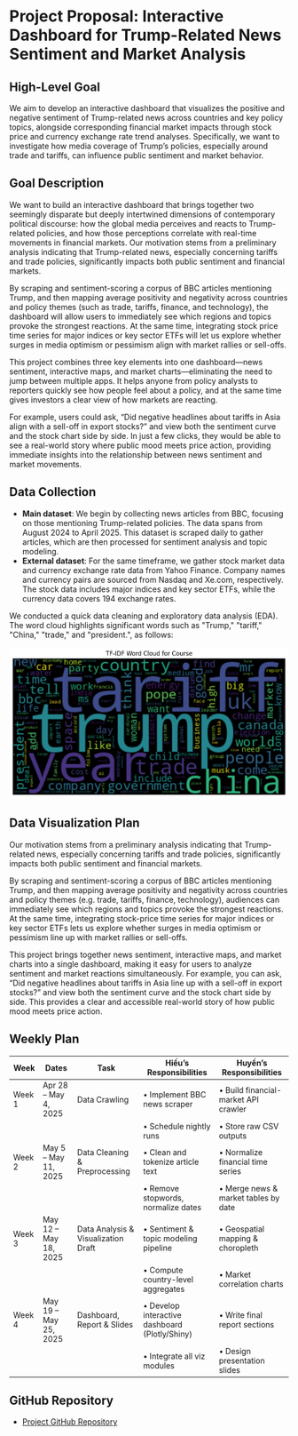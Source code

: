 # Project Proposal: Interactive Dashboard for Trump-Related News Sentiment and Market Analysis

## High-Level Goal
We aim to develop an interactive dashboard that visualizes the positive and negative sentiment of Trump-related news across countries and key policy topics, alongside corresponding financial market impacts through stock price and currency exchange rate trend analyses. Specifically, we want to investigate how media coverage of Trump’s policies, especially around trade and tariffs, can influence public sentiment and market behavior.

## Goal Description
We want to build an interactive dashboard that brings together two seemingly disparate but deeply intertwined dimensions of contemporary political discourse: how the global media perceives and reacts to Trump-related policies, and how those perceptions correlate with real-time movements in financial markets. Our motivation stems from a preliminary analysis indicating that Trump-related news, especially concerning tariffs and trade policies, significantly impacts both public sentiment and financial markets. 

By scraping and sentiment-scoring a corpus of BBC articles mentioning Trump, and then mapping average positivity and negativity across countries and policy themes (such as trade, tariffs, finance, and technology), the dashboard will allow users to immediately see which regions and topics provoke the strongest reactions. At the same time, integrating stock price time series for major indices or key sector ETFs will let us explore whether surges in media optimism or pessimism align with market rallies or sell-offs.

This project combines three key elements into one dashboard—news sentiment, interactive maps, and market charts—eliminating the need to jump between multiple apps. It helps anyone from policy analysts to reporters quickly see how people feel about a policy, and at the same time gives investors a clear view of how markets are reacting.

For example, users could ask, “Did negative headlines about tariffs in Asia align with a sell-off in export stocks?” and view both the sentiment curve and the stock chart side by side. In just a few clicks, they would be able to see a real-world story where public mood meets price action, providing immediate insights into the relationship between news sentiment and market movements.

## Data Collection
- **Main dataset**: We begin by collecting news articles from BBC, focusing on those mentioning Trump-related policies. The data spans from August 2024 to April 2025. This dataset is scraped daily to gather articles, which are then processed for sentiment analysis and topic modeling.
- **External dataset**: For the same timeframe, we gather stock market data and currency exchange rate data from Yahoo Finance. Company names and currency pairs are sourced from Nasdaq and Xe.com, respectively. The stock data includes major indices and key sector ETFs, while the currency data covers 194 exchange rates.

We conducted a quick data cleaning and exploratory data analysis (EDA). The word cloud highlights significant words such as "Trump," "tariff," "China," "trade," and "president.", as follows:

![Word Cloud from EDA](images/wordcloud_EDA.png)

## Data Visualization Plan
Our motivation stems from a preliminary analysis indicating that Trump-related news, especially concerning tariffs and trade policies, significantly impacts both public sentiment and financial markets. 

By scraping and sentiment-scoring a corpus of BBC articles mentioning Trump, and then mapping average positivity and negativity across countries and policy themes (e.g. trade, tariffs, finance, technology), audiences can immediately see which regions and topics provoke the strongest reactions. At the same time, integrating stock-price time series for major indices or key sector ETFs lets us explore whether surges in media optimism or pessimism line up with market rallies or sell-offs.

This project brings together news sentiment, interactive maps, and market charts into a single dashboard, making it easy for users to analyze sentiment and market reactions simultaneously. For example, you can ask, “Did negative headlines about tariffs in Asia line up with a sell-off in export stocks?” and view both the sentiment curve and the stock chart side by side. This provides a clear and accessible real-world story of how public mood meets price action.

## Weekly Plan

| Week | Dates               | Task                              | Hiếu’s Responsibilities                     | Huyền’s Responsibilities              |
|------|---------------------|-----------------------------------|--------------------------------------------|--------------------------------------|
| Week 1 | Apr 28 – May 4, 2025 | Data Crawling                     | • Implement BBC news scraper               | • Build financial-market API crawler |
|      |                     |                                   | • Schedule nightly runs                   | • Store raw CSV outputs              |
| Week 2 | May 5 – May 11, 2025 | Data Cleaning & Preprocessing      | • Clean and tokenize article text         | • Normalize financial time series    |
|      |                     |                                   | • Remove stopwords, normalize dates       | • Merge news & market tables by date |
| Week 3 | May 12 – May 18, 2025 | Data Analysis & Visualization Draft | • Sentiment & topic modeling pipeline      | • Geospatial mapping & choropleth    |
|      |                     |                                   | • Compute country-level aggregates        | • Market correlation charts          |
| Week 4 | May 19 – May 25, 2025 | Dashboard, Report & Slides         | • Develop interactive dashboard (Plotly/Shiny) | • Write final report sections        |
|      |                     |                                   | • Integrate all viz modules               | • Design presentation slides         |

## GitHub Repository
- [Project GitHub Repository](https://github.com/Ctn3m0/Group1_Project2_Data_Viz/tree/main)

